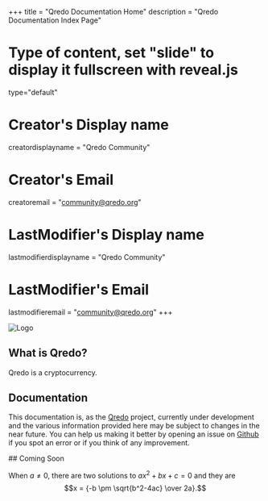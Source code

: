 +++
title = "Qredo Documentation Home"
description = "Qredo Documentation Index Page"
# Type of content, set "slide" to display it fullscreen with reveal.js
type="default"
# Creator's Display name
creatordisplayname = "Qredo Community"
# Creator's Email
creatoremail = "community@qredo.org"
# LastModifier's Display name
lastmodifierdisplayname = "Qredo Community"
# LastModifier's Email
lastmodifieremail = "community@qredo.org"
+++
<section>

<p><img src="https://s3-us-west-1.amazonaws.com/qredo-assets/logo_small.png" alt="Logo" /></p>

<h2 id="what-is-qredo">What is Qredo?</h2>

<p>Qredo is a cryptocurrency.</p>

<h2 id="documentation">Documentation</h2>

<p>This documentation is, as the <a href="https://qredo.org">Qredo</a> project, currently under development and the various
information provided here may be subject to changes in the near future. You can help us making it better by opening an
issue on <a href="https://github.com/qredo/Qredo-Documentation/issues">Github</a> if you spot an error or if you think of any
improvement.</p>

</section>
## Coming Soon

When $a \ne 0$, there are two solutions to $ax^2 + bx + c = 0$ and they are
$$x = {-b \pm \sqrt{b^2-4ac} \over 2a}.$$
